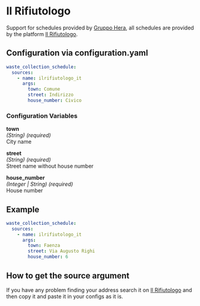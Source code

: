 # Il Rifiutologo

Support for schedules provided by [Gruppo Hera](https://www.gruppohera.it/offerte-e-servizi/casa/ambiente), all schedules are provided by the platform [Il Rifiutologo](https://www.ilrifiutologo.it/casa_rifiutologo).

## Configuration via configuration.yaml

```yaml
waste_collection_schedule:
  sources:
    - name: ilrifiutologo_it
      args:
        town: Comune
        street: Indirizzo
        house_number: Civico
```

### Configuration Variables

**town**  
*(String) (required)*  
City name

**street**  
*(String) (required)*  
Street name without house number

**house_number**  
*(Integer | String) (required)*  
House number

## Example

```yaml
waste_collection_schedule:
  sources:
    - name: ilrifiutologo_it
      args:
        town: Faenza
        street: Via Augusto Righi
        house_number: 6
```

## How to get the source argument

If you have any problem finding your address search it on [Il Rifiutologo](https://www.ilrifiutologo.it/casa_rifiutologo) and then copy it and paste it in your configs as it is.
